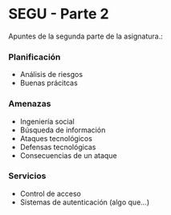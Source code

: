 # SEGU - Parte 2

Apuntes de la segunda parte de la asignatura.:

### Planificación

* Análisis de riesgos
* Buenas prácitcas

### Amenazas

* Ingeniería social
* Búsqueda de información
* Ataques tecnológicos
* Defensas tecnológicas
* Consecuencias de un ataque

### Servicios

* Control de acceso
* Sistemas de autenticación (algo que...)